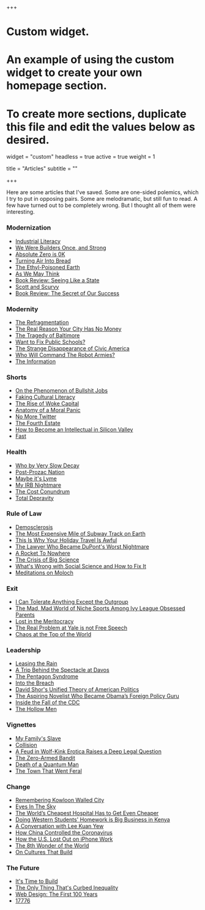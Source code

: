 +++
# Custom widget.
# An example of using the custom widget to create your own homepage section.
# To create more sections, duplicate this file and edit the values below as desired.
widget = "custom"
headless = true
active = true
weight = 1

title = "Articles"
subtitle = ""

+++

Here are some articles that I've saved. Some are one-sided polemics, which I try to put in opposing pairs. Some are melodramatic, but still fun to read. A few have turned out to be completely wrong. But I thought all of them were interesting. 

### Modernization
- [Industrial Literacy](https://rootsofprogress.org/industrial-literacy)
- [We Were Builders Once, and Strong](https://scholars-stage.blogspot.com/2020/10/we-were-builders-once-and-strong.html?m=1)
- [Absolute Zero is 0K](https://www.damninteresting.com/absolute-zero-is-0k/)
- [Turning Air Into Bread](https://rootsofprogress.org/turning-air-into-bread)
- [The Ethyl-Poisoned Earth](https://www.damninteresting.com/the-ethyl-poisoned-earth/)
- [As We May Think](https://www.theatlantic.com/magazine/archive/1945/07/as-we-may-think/303881/)
- [Book Review: Seeing Like a State](https://slatestarcodex.com/2017/03/16/book-review-seeing-like-a-state/)
- [Scott and Scurvy](https://idlewords.com/2010/03/scott_and_scurvy.htm)
- [Book Review: The Secret of Our Success](https://slatestarcodex.com/2019/06/04/book-review-the-secret-of-our-success/)

### Modernity
- [The Refragmentation](http://www.paulgraham.com/re.html)
- [The Real Reason Your City Has No Money](https://www.strongtowns.org/journal/2017/1/9/the-real-reason-your-city-has-no-money)
- [The Tragedy of Baltimore](https://www.nytimes.com/2019/03/12/magazine/baltimore-tragedy-crime.html)
- [Want to Fix Public Schools?](https://areomagazine.com/2019/11/19/want-to-fix-public-schools-fix-the-public-first/)
- [The Strange Disappearance of Civic America](https://prospect.org/infrastructure/strange-disappearance-civic-america/)
- [Who Will Command The Robot Armies?](https://idlewords.com/talks/robot_armies.htm)
- [The Information](https://www.newyorker.com/magazine/2011/02/14/the-information)

### Shorts
- [On the Phenomenon of Bullshit Jobs](https://www.strike.coop/bullshit-jobs/)
- [Faking Cultural Literacy](https://www.nytimes.com/2014/05/25/opinion/sunday/faking-cultural-literacy.html) 
- [The Rise of Woke Capital](https://www.nytimes.com/2018/02/28/opinion/corporate-america-activism.html)
- [Anatomy of a Moral Panic](https://idlewords.com/2017/09/anatomy_of_a_moral_panic.htm)
- [No More Twitter](https://www.shamusyoung.com/twentysidedtale/?p=46541)
- [The Fourth Estate](https://harpers.org/2019/10/the-fourth-estate/)
- [How to Become an Intellectual in Silicon Valley](https://thebaffler.com/salvos/how-to-become-an-intellectual-in-silicon-valley-timms)
- [Fast](https://patrickcollison.com/fast)

### Health
- [Who by Very Slow Decay](https://slatestarcodex.com/2013/07/17/who-by-very-slow-decay/)
- [Post-Prozac Nation](https://www.nytimes.com/2012/04/22/magazine/the-science-and-history-of-treating-depression.html)
- [Maybe it's Lyme](https://www.thecut.com/2019/07/what-happens-when-lyme-disease-becomes-an-identity.html)
- [My IRB Nightmare](https://slatestarcodex.com/2017/08/29/my-irb-nightmare/)
- [The Cost Conundrum](https://www.newyorker.com/magazine/2009/06/01/the-cost-conundrum)
- [Total Depravity](https://longreads.com/2019/05/22/total-depravity-the-origins-of-the-drug-epidemic-in-appalachia-laid-bare/)

### Rule of Law
- [Demosclerosis](https://www.jonathanrauch.com/jrauch_articles/demosclerosis_the_original_article/)
- [The Most Expensive Mile of Subway Track on Earth](https://www.nytimes.com/2017/12/28/nyregion/new-york-subway-construction-costs.html)
- [This Is Why Your Holiday Travel Is Awful](https://www.politico.com/news/magazine/2019/11/29/penn-station-robert-caro-073564)
- [The Lawyer Who Became DuPont's Worst Nightmare](https://www.nytimes.com/2016/01/10/magazine/the-lawyer-who-became-duponts-worst-nightmare.html)
- [A Rocket To Nowhere](https://idlewords.com/2005/08/a_rocket_to_nowhere.htm)
- [The Crisis of Big Science](https://www.nybooks.com/articles/2012/05/10/crisis-big-science/)
- [What's Wrong with Social Science and How to Fix It](https://fantasticanachronism.com/2020/09/11/whats-wrong-with-social-science-and-how-to-fix-it/)
- [Meditations on Moloch](https://slatestarcodex.com/2014/07/30/meditations-on-moloch/)

### Exit
- [I Can Tolerate Anything Except the Outgroup](https://slatestarcodex.com/2014/09/30/i-can-tolerate-anything-except-the-outgroup/)
- [The Mad, Mad World of Niche Sports Among Ivy League Obsessed Parents](https://cdn.theatlantic.com/assets/media/files/20201101_nichesports.pdf)
- [Lost in the Meritocracy](https://www.theatlantic.com/magazine/archive/2005/01/lost-in-the-meritocracy/303672/)
- [The Real Problem at Yale is not Free Speech](https://palladiummag.com/2019/08/05/the-real-problem-at-yale-is-not-free-speech/)
- [Chaos at the Top of the World](https://www.gq.com/story/mount-everest-chaos-at-the-top-of-the-world)

### Leadership
- [Leasing the Rain](https://www.newyorker.com/magazine/2002/04/08/leasing-the-rain)
- [A Trip Behind the Spectacle at Davos](https://palladiummag.com/2019/02/02/a-trip-behind-the-spectacle-at-davos/)
- [The Pentagon Syndrome](https://harpers.org/archive/2019/06/the-pentagon-syndrome/)
- [Into the Breach](https://foreignpolicy.com/2020/12/21/china-stolen-us-data-exposed-cia-operatives-spy-networks/)
- [David Shor's Unified Theory of American Politics](https://nymag.com/intelligencer/2020/07/david-shor-cancel-culture-2020-election-theory-polls.html)
- [The Aspiring Novelist Who Became Obama’s Foreign Policy Guru](https://www.nytimes.com/2016/05/08/magazine/the-aspiring-novelist-who-became-obamas-foreign-policy-guru.html)
- [Inside the Fall of the CDC](https://www.propublica.org/article/inside-the-fall-of-the-cdc)
- [The Hollow Men](https://dominiccummings.com/2014/10/30/the-hollow-men-ii-some-reflections-on-westminster-and-whitehall-dysfunction/)

### Vignettes
- [My Family's Slave](https://www.theatlantic.com/magazine/archive/2017/06/lolas-story/524490/)
- [Collision](https://fiftytwo.in/story/collision/)
- [A Feud in Wolf-Kink Erotica Raises a Deep Legal Question](https://www.nytimes.com/2020/05/23/business/omegaverse-erotica-copyright.html)
- [The Zero-Armed Bandit](https://www.damninteresting.com/the-zero-armed-bandit/)
- [Death of a Quantum Man](https://www.thewirechina.com/2020/05/03/the-quantum-man/)
- [The Town That Went Feral](https://newrepublic.com/article/159662/libertarian-walks-into-bear-book-review-free-town-project)

### Change
- [Remembering Kowloon Walled City](https://flashbak.com/remembering-kowloon-walled-city-the-lawless-outpost-that-was-once-the-most-densely-populated-place-on-earth-427330/)
- [Eyes In The Sky](https://restofworld.org/2020/india-magh-mela/)
- [The World’s Cheapest Hospital Has to Get Even Cheaper](https://www.bloomberg.com/news/features/2019-03-26/the-world-s-cheapest-hospital-has-to-get-even-cheaper)
- [Doing Western Students' Homework is Big Business in Kenya](https://www.pri.org/stories/2020-01-24/doing-western-students-homework-big-business-kenya)
- [A Conversation with Lee Kuan Yew](https://www.foreignaffairs.com/articles/asia/1994-03-01/conversation-lee-kuan-yew-0)
- [How China Controlled the Coronavirus](https://www.newyorker.com/magazine/2020/08/17/how-china-controlled-the-coronavirus)
- [How the U.S. Lost Out on iPhone Work](https://www.nytimes.com/2012/01/22/business/apple-america-and-a-squeezed-middle-class.html) 
- [The 8th Wonder of the World](https://www.theverge.com/21507966/foxconn-empty-factories-wisconsin-jobs-loophole-trump)
- [On Cultures That Build](https://scholars-stage.blogspot.com/2020/06/on-cultures-that-build.html)

### The Future
- [It's Time to Build](https://a16z.com/2020/04/18/its-time-to-build/)
- [The Only Thing That's Curbed Inequality](https://www.theatlantic.com/business/archive/2017/02/scheidel-great-leveler-inequality-violence/517164/)
- [Web Design: The First 100 Years](https://idlewords.com/talks/web_design_first_100_years.htm)
- [17776](https://www.sbnation.com/a/17776-football/)